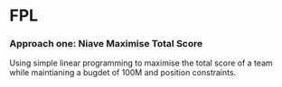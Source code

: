 # FPL

### Approach one: Niave Maximise Total Score

Using simple linear programming to maximise the total score of a team while maintianing a bugdet of 100M and position constraints. 
